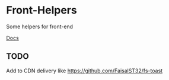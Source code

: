 # Front-Helpers
Some helpers for front-end

[Docs](https://tiagofrancafernandes.github.io/Front-Helpers/)


## TODO
Add to CDN delivery like https://github.com/FaisalST32/fs-toast
